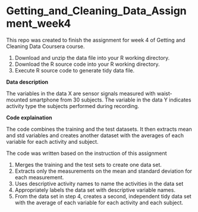 # Getting_and_Cleaning_Data_Assignment_week4

This repo was created to finish the assignment for week 4 of Getting and Cleaning Data Coursera course.

1. Download and unzip the data file into your R working directory.
2. Download the R source code into your R working directory.
3. Execute R source code to generate tidy data file.

<b>Data description</b>

The variables in the data X are sensor signals measured with waist-mounted smartphone from 30 subjects. The variable in the data Y indicates activity type the subjects performed during recording.

<b>Code explaination </b>

The code combines the training and the test datasets. It then extracts mean and std variables and creates another dataset with the averages of each variable for each activity and subject.

The code was written based on the instruction of this assignment

1. Merges the training and the test sets to create one data set.
2. Extracts only the measurements on the mean and standard deviation for each measurement.
3. Uses descriptive activity names to name the activities in the data set
4. Appropriately labels the data set with descriptive variable names.
5. From the data set in step 4, creates a second, independent tidy data set with the average of each variable for each activity and each subject.
